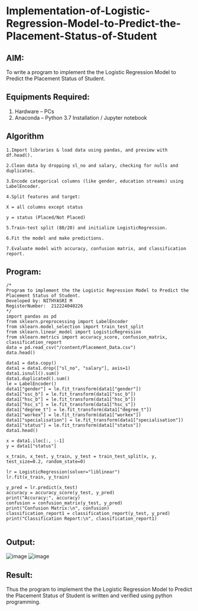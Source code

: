 # Implementation-of-Logistic-Regression-Model-to-Predict-the-Placement-Status-of-Student

## AIM:
To write a program to implement the the Logistic Regression Model to Predict the Placement Status of Student.

## Equipments Required:
1. Hardware – PCs
2. Anaconda – Python 3.7 Installation / Jupyter notebook

## Algorithm
```
1.Import libraries & load data using pandas, and preview with df.head().

2.Clean data by dropping sl_no and salary, checking for nulls and duplicates.

3.Encode categorical columns (like gender, education streams) using LabelEncoder.

4.Split features and target:

X = all columns except status

y = status (Placed/Not Placed)

5.Train-test split (80/20) and initialize LogisticRegression.

6.Fit the model and make predictions.

7.Evaluate model with accuracy, confusion matrix, and classification report.

```
## Program:
```
/*
Program to implement the the Logistic Regression Model to Predict the Placement Status of Student.
Developed by: NITHYASRI M
RegisterNumber:  212224040226
*/
import pandas as pd
from sklearn.preprocessing import LabelEncoder
from sklearn.model_selection import train_test_split
from sklearn.linear_model import LogisticRegression
from sklearn.metrics import accuracy_score, confusion_matrix, classification_report
data = pd.read_csv("/content/Placement_Data.csv")
data.head()

data1 = data.copy()
data1 = data1.drop(["sl_no", "salary"], axis=1)
data1.isnull().sum()
data1.duplicated().sum()
le = LabelEncoder()
data1["gender"] = le.fit_transform(data1["gender"])
data1["ssc_b"] = le.fit_transform(data1["ssc_b"])
data1["hsc_b"] = le.fit_transform(data1["hsc_b"])
data1["hsc_s"] = le.fit_transform(data1["hsc_s"])
data1["degree_t"] = le.fit_transform(data1["degree_t"])
data1["workex"] = le.fit_transform(data1["workex"])
data1["specialisation"] = le.fit_transform(data1["specialisation"])
data1["status"] = le.fit_transform(data1["status"])
data1.head()

x = data1.iloc[:, :-1]
y = data1["status"]

x_train, x_test, y_train, y_test = train_test_split(x, y, test_size=0.2, random_state=0)

lr = LogisticRegression(solver="liblinear")
lr.fit(x_train, y_train)

y_pred = lr.predict(x_test)
accuracy = accuracy_score(y_test, y_pred)
print("Accuracy:", accuracy)
confusion = confusion_matrix(y_test, y_pred)
print("Confusion Matrix:\n", confusion)
classification_report1 = classification_report(y_test, y_pred)
print("Classification Report:\n", classification_report1)


```

## Output:
![image](https://github.com/user-attachments/assets/f9ae33e0-b2d9-4e7e-928b-0068da565898)
![image](https://github.com/user-attachments/assets/5065f2ba-2735-4f97-8355-11b6a08d008a)



## Result:
Thus the program to implement the the Logistic Regression Model to Predict the Placement Status of Student is written and verified using python programming.
